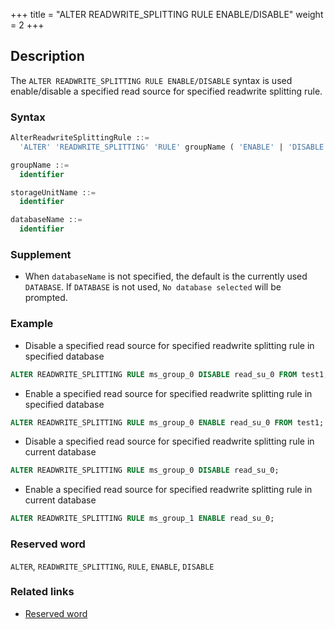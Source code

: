 +++
title = "ALTER READWRITE_SPLITTING RULE ENABLE/DISABLE"
weight = 2
+++

## Description

The `ALTER READWRITE_SPLITTING RULE ENABLE/DISABLE` syntax is used enable/disable a specified read source for specified readwrite splitting rule.

### Syntax

```sql
AlterReadwriteSplittingRule ::=
  'ALTER' 'READWRITE_SPLITTING' 'RULE' groupName ( 'ENABLE' | 'DISABLE' ) storageUnitName 'FROM' databaseName

groupName ::=
  identifier

storageUnitName ::=
  identifier

databaseName ::=
  identifier
```

### Supplement

- When `databaseName` is not specified, the default is the currently used `DATABASE`. If `DATABASE` is not used, `No database selected` will be prompted.

### Example

- Disable a specified read source for specified readwrite splitting rule in specified database

```sql
ALTER READWRITE_SPLITTING RULE ms_group_0 DISABLE read_su_0 FROM test1;
```

- Enable a specified read source for specified readwrite splitting rule in specified database

```sql
ALTER READWRITE_SPLITTING RULE ms_group_0 ENABLE read_su_0 FROM test1;
```

- Disable a specified read source for specified readwrite splitting rule in current database

```sql
ALTER READWRITE_SPLITTING RULE ms_group_0 DISABLE read_su_0;
```

- Enable a specified read source for specified readwrite splitting rule in current database

```sql
ALTER READWRITE_SPLITTING RULE ms_group_1 ENABLE read_su_0;
```

### Reserved word

`ALTER`, `READWRITE_SPLITTING`, `RULE`, `ENABLE`, `DISABLE`

### Related links

- [Reserved word](/en/reference/distsql/syntax/reserved-word/)

